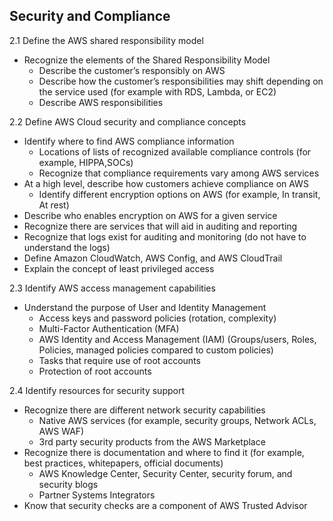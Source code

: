 ## Security and Compliance

2.1 Define the AWS shared responsibility model
* Recognize the elements of the Shared Responsibility Model
  * Describe the customer’s responsibly on AWS
  * Describe how the customer’s responsibilities may shift depending on the service used (for example with RDS, Lambda, or EC2)
  * Describe AWS responsibilities

2.2 Define AWS Cloud security and compliance concepts
* Identify where to find AWS compliance information
  * Locations of lists of recognized available compliance controls (for example, HIPPA,SOCs)
  * Recognize that compliance requirements vary among AWS services
* At a high level, describe how customers achieve compliance on AWS
  * Identify different encryption options on AWS (for example, In transit, At rest)
* Describe who enables encryption on AWS for a given service
* Recognize there are services that will aid in auditing and reporting
* Recognize that logs exist for auditing and monitoring (do not have to understand the
logs)
* Define Amazon CloudWatch, AWS Config, and AWS CloudTrail
* Explain the concept of least privileged access

2.3 Identify AWS access management capabilities
* Understand the purpose of User and Identity Management
  * Access keys and password policies (rotation, complexity)
  * Multi-Factor Authentication (MFA)
  * AWS Identity and Access Management (IAM) (Groups/users, Roles, Policies, managed policies compared to custom policies)
  * Tasks that require use of root accounts
  * Protection of root accounts

2.4 Identify resources for security support
* Recognize there are different network security capabilities
  * Native AWS services (for example, security groups, Network ACLs, AWS WAF)
  * 3rd party security products from the AWS Marketplace
* Recognize there is documentation and where to find it (for example, best practices, whitepapers, official documents)
  * AWS Knowledge Center, Security Center, security forum, and security blogs
  * Partner Systems Integrators
* Know that security checks are a component of AWS Trusted Advisor

